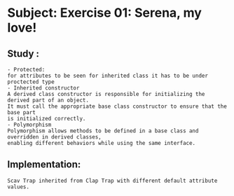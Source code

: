 # Subject: Exercise 01: Serena, my love!

## Study :
    - Protected: 
    for attributes to be seen for inherited class it has to be under proctected type
    - Inherited constructor 
    A derived class constructor is responsible for initializing the derived part of an object. 
    It must call the appropriate base class constructor to ensure that the base part 
    is initialized correctly.
    - Polymorphism
    Polymorphism allows methods to be defined in a base class and overridden in derived classes, 
    enabling different behaviors while using the same interface. 

## Implementation: 
    Scav Trap inherited from Clap Trap with different default attribute values.


    
